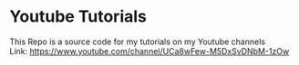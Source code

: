 # Youtube Tutorials

This Repo is a source code for my tutorials on my Youtube channels <br />
Link: https://www.youtube.com/channel/UCa8wFew-M5DxSvDNbM-1zOw
